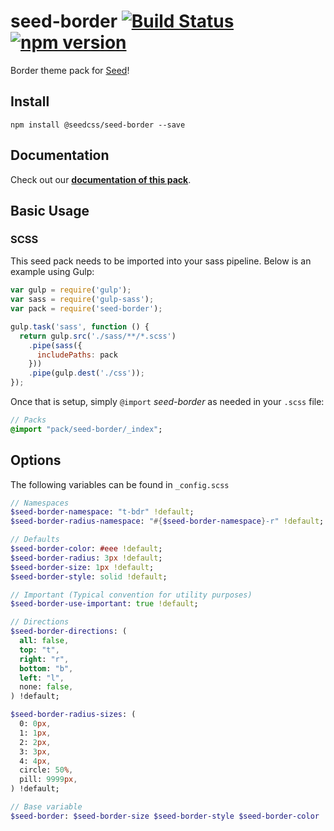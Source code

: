 # seed-border [![Build Status](https://travis-ci.org/helpscout/seed-border.svg?branch=master)](https://travis-ci.org/helpscout/seed-border) [![npm version](https://badge.fury.io/js/%40seedcss%2Fseed-border.svg)](https://badge.fury.io/js/%40seedcss%2Fseed-border)

Border theme pack for [Seed](https://github.com/helpscout/seed)!


## Install
```
npm install @seedcss/seed-border --save
```


## Documentation

Check out our **[documentation of this pack](http://developer.helpscout.net/seed/packs/seed-border/)**.


## Basic Usage

### SCSS
This seed pack needs to be imported into your sass pipeline. Below is an example using Gulp:


```javascript
var gulp = require('gulp');
var sass = require('gulp-sass');
var pack = require('seed-border');

gulp.task('sass', function () {
  return gulp.src('./sass/**/*.scss')
    .pipe(sass({
      includePaths: pack
    }))
    .pipe(gulp.dest('./css'));
});
```

Once that is setup, simply `@import` *seed-border* as needed in your `.scss` file:

```sass
// Packs
@import "pack/seed-border/_index";
```

## Options

The following variables can be found in `_config.scss`

```sass
// Namespaces
$seed-border-namespace: "t-bdr" !default;
$seed-border-radius-namespace: "#{$seed-border-namespace}-r" !default;

// Defaults
$seed-border-color: #eee !default;
$seed-border-radius: 3px !default;
$seed-border-size: 1px !default;
$seed-border-style: solid !default;

// Important (Typical convention for utility purposes)
$seed-border-use-important: true !default;

// Directions
$seed-border-directions: (
  all: false,
  top: "t",
  right: "r",
  bottom: "b",
  left: "l",
  none: false,
) !default;

$seed-border-radius-sizes: (
  0: 0px,
  1: 1px,
  2: 2px,
  3: 3px,
  4: 4px,
  circle: 50%,
  pill: 9999px,
) !default;

// Base variable
$seed-border: $seed-border-size $seed-border-style $seed-border-color !default;
```
